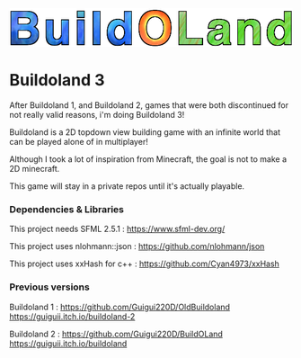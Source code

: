 ![Title image](https://github.com/Guigui220D/buildoland-3/blob/master/logo2.png)

# Buildoland 3

After Buildoland 1, and Buildoland 2, games that were both discontinued for not really valid reasons, i'm doing Buildoland 3!

Buildoland is a 2D topdown view building game with an infinite world that can be played alone of in multiplayer!

Although I took a lot of inspiration from Minecraft, the goal is not to make a 2D minecraft.

This game will stay in a private repos until it's actually playable.

### Dependencies & Libraries

This project needs SFML 2.5.1 : https://www.sfml-dev.org/

This project uses nlohmann::json : https://github.com/nlohmann/json

This project uses xxHash for c++ : https://github.com/Cyan4973/xxHash

### Previous versions

Buildoland 1 : https://github.com/Guigui220D/OldBuildoland https://guiguii.itch.io/buildoland-2

Buildoland 2 : https://github.com/Guigui220D/BuildOLand https://guiguii.itch.io/buildoland
